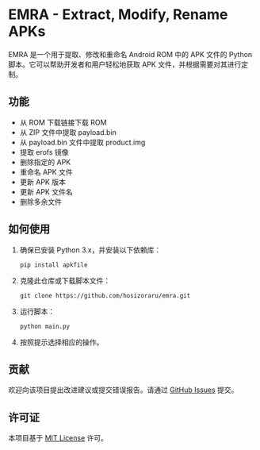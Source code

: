 # EMRA - Extract, Modify, Rename APKs

EMRA 是一个用于提取、修改和重命名 Android ROM 中的 APK 文件的 Python 脚本。它可以帮助开发者和用户轻松地获取 APK 文件，并根据需要对其进行定制。

## 功能

- 从 ROM 下载链接下载 ROM
- 从 ZIP 文件中提取 payload.bin
- 从 payload.bin 文件中提取 product.img
- 提取 erofs 镜像
- 删除指定的 APK
- 重命名 APK 文件
- 更新 APK 版本
- 更新 APK 文件名
- 删除多余文件

## 如何使用

1. 确保已安装 Python 3.x，并安装以下依赖库：
    ```
    pip install apkfile
    ```

2. 克隆此仓库或下载脚本文件：
    ```
    git clone https://github.com/hosizoraru/emra.git
    ```

3. 运行脚本：
    ```
    python main.py
    ```

4. 按照提示选择相应的操作。

## 贡献

欢迎向该项目提出改进建议或提交错误报告。请通过 [GitHub Issues](https://github.com/hosizoraru/emra/issues) 提交。

## 许可证

本项目基于 [MIT License](https://opensource.org/licenses/MIT) 许可。
